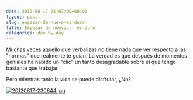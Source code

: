 ```yaml
---
date: 2012-06-17 21:07:09+00:00
layout: post
slug: empezar-de-nuevo-es-duro
title: Empezar de nuevo... es duro
categories: day-by-day
---
```


Muchas veces aquello que verbalizas no tiene nada que ver respecto a las "normas" que realmente te guían. La verdad es que después de momentos geniales ha habido un "clic" un tanto desagradable sobre el que tengo bastante que trabajar.

Pero mientras tanto la vida se puede disfrutar, ¿No?

[![20120617-230644.jpg](http://blog.migueljulian.com/wp-content/uploads/20120617-230644.jpg)](http://blog.migueljulian.com/wp-content/uploads/20120617-230644.jpg)

